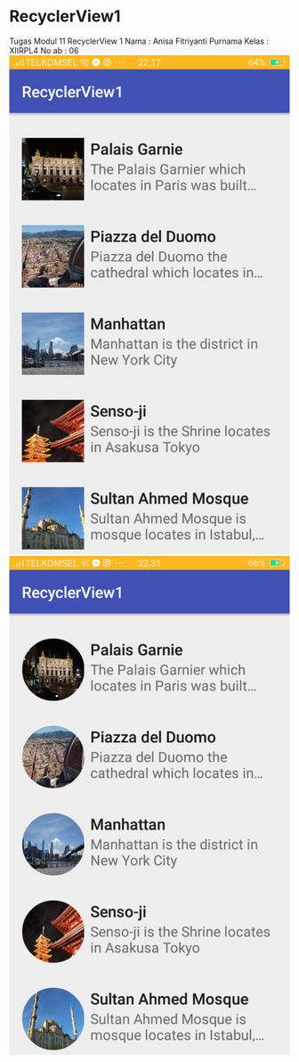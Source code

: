 # RecyclerView1
Tugas Modul 11 RecyclerView 1
Nama : Anisa Fitriyanti Purnama
Kelas : XIIRPL4 
No ab : 06
![gambar1](https://github.com/anisafp/RecyclerView1/blob/master/RecyclerView1.1.png)
![gambar2](https://github.com/anisafp/RecyclerView1/blob/master/RecyclerView1.2.png)
